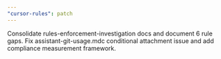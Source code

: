 ```yaml
---
"cursor-rules": patch
---
```


Consolidate rules-enforcement-investigation docs and document 6 rule gaps. Fix assistant-git-usage.mdc conditional attachment issue and add compliance measurement framework.

